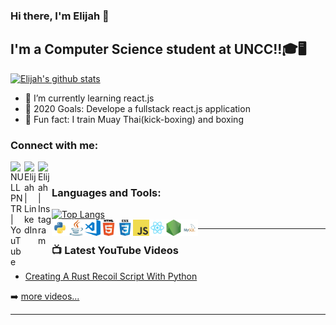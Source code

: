 ### Hi there, I'm Elijah 👋

## I'm a Computer Science student at UNCC!!🎓🖥️

[![Elijah's github stats](https://github-readme-stats.vercel.app/api?username=erobin27&theme=gruvbox)](https://github.com/anuraghazra/github-readme-stats)

- 🦠 I’m currently learning react.js
- 🥅 2020 Goals: Develope a fullstack react.js application
- 🥊 Fun fact: I train Muay Thai(kick-boxing) and boxing

### Connect with me:

[<img align="left" alt="NULLPNTR | YouTube" width="22px" src="https://cdn.jsdelivr.net/npm/simple-icons@v3/icons/youtube.svg" />][youtube]
[<img align="left" alt="Elijah | LinkedIn" width="22px" src="https://cdn.jsdelivr.net/npm/simple-icons@v3/icons/linkedin.svg" />][linkedin]
[<img align="left" alt="Elijah | Instagram" width="22px" src="https://cdn.jsdelivr.net/npm/simple-icons@v3/icons/instagram.svg" />][instagram]

<br />

### Languages and Tools:
[![Top Langs](https://github-readme-stats.vercel.app/api/top-langs/?username=erobin27&langs_count=8&theme=gruvbox)](https://github.com/anuraghazra/github-readme-stats)
<br>
<img align="left" alt="Python" width="26px" src="https://raw.githubusercontent.com/github/explore/80688e429a7d4ef2fca1e82350fe8e3517d3494d/topics/python/python.png" />
<img align="left" alt="Java" width="26px" src="https://raw.githubusercontent.com/github/explore/80688e429a7d4ef2fca1e82350fe8e3517d3494d/topics/java/java.png" />
<img align="left" alt="Visual Studio Code" width="26px" src="https://raw.githubusercontent.com/github/explore/80688e429a7d4ef2fca1e82350fe8e3517d3494d/topics/visual-studio-code/visual-studio-code.png" />
<img align="left" alt="HTML5" width="26px" src="https://raw.githubusercontent.com/github/explore/80688e429a7d4ef2fca1e82350fe8e3517d3494d/topics/html/html.png" />
<img align="left" alt="CSS3" width="26px" src="https://raw.githubusercontent.com/github/explore/80688e429a7d4ef2fca1e82350fe8e3517d3494d/topics/css/css.png" />
<img align="left" alt="JavaScript" width="26px" src="https://raw.githubusercontent.com/github/explore/80688e429a7d4ef2fca1e82350fe8e3517d3494d/topics/javascript/javascript.png" />
<img align="left" alt="React" width="26px" src="https://raw.githubusercontent.com/github/explore/80688e429a7d4ef2fca1e82350fe8e3517d3494d/topics/react/react.png" />
<img align="left" alt="Node.js" width="26px" src="https://raw.githubusercontent.com/github/explore/80688e429a7d4ef2fca1e82350fe8e3517d3494d/topics/nodejs/nodejs.png" />
<img align="left" alt="MySQL" width="26px" src="https://raw.githubusercontent.com/github/explore/80688e429a7d4ef2fca1e82350fe8e3517d3494d/topics/mysql/mysql.png" />

---

### 📺 Latest YouTube Videos

<!-- YOUTUBE:START -->
- [Creating A Rust Recoil Script With Python](https://www.youtube.com/watch?v=1dWNhtjVAR8&lc=UgwS4_NP2ZKiwnlHw8Z4AaABAg)
<!-- YOUTUBE:END -->

➡️ [more videos...](https://youtube.com/STANIMOS)

---

[twitter]: https://twitter.com/idgnfs
[youtube]: https://youtube.com/STANIMOS
[instagram]: https://instagram.com/idgnfs
[linkedin]: https://www.linkedin.com/in/elijah-robinson98/
